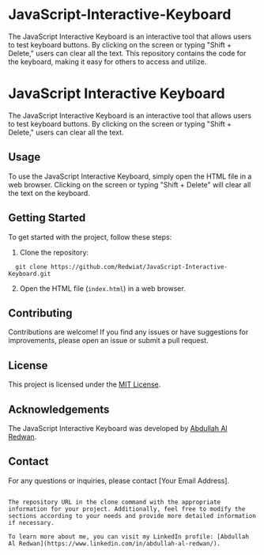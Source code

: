 # JavaScript-Interactive-Keyboard
The JavaScript Interactive Keyboard is an interactive tool that allows users to test keyboard buttons. By clicking on the screen or typing "Shift + Delete," users can clear all the text. This repository contains the code for the keyboard, making it easy for others to access and utilize.

# JavaScript Interactive Keyboard

The JavaScript Interactive Keyboard is an interactive tool that allows users to test keyboard buttons. By clicking on the screen or typing "Shift + Delete," users can clear all the text.

## Usage

To use the JavaScript Interactive Keyboard, simply open the HTML file in a web browser. Clicking on the screen or typing "Shift + Delete" will clear all the text on the keyboard.

## Getting Started

To get started with the project, follow these steps:

1. Clone the repository:

 ```
   git clone https://github.com/Redwiat/JavaScript-Interactive-Keyboard.git
```

2. Open the HTML file (`index.html`) in a web browser.

## Contributing

Contributions are welcome! If you find any issues or have suggestions for improvements, please open an issue or submit a pull request.

## License

This project is licensed under the [MIT License](LICENSE).

## Acknowledgements

The JavaScript Interactive Keyboard was developed by [Abdullah Al Redwan](https://github.com/Redwiat/).

## Contact

For any questions or inquiries, please contact [Your Email Address].

```

The repository URL in the clone command with the appropriate information for your project. Additionally, feel free to modify the sections according to your needs and provide more detailed information if necessary.

To learn more about me, you can visit my LinkedIn profile: [Abdullah Al Redwan](https://www.linkedin.com/in/abdullah-al-redwan/).
